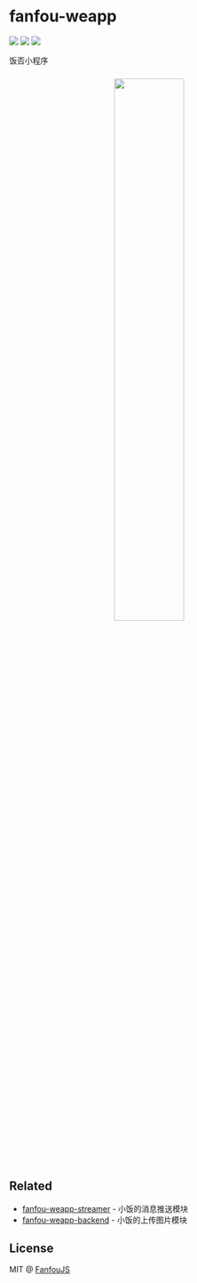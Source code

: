 # fanfou-weapp

[![](https://img.shields.io/travis/fanfoujs/fanfou-weapp/master.svg)](https://travis-ci.org/fanfoujs/fanfou-weapp)
[![](https://img.shields.io/github/license/fanfoujs/fanfou-weapp.svg)](https://github.com/fanfoujs/fanfou-weapp/blob/master/LICENSE)
[![](https://img.shields.io/badge/code_style-standard-brightgreen.svg)](https://standardjs.com)

饭否小程序

<h3 align="center"><img width="50%" height="50%" src="https://raw.githubusercontent.com/fanfoujs/fanfou-weapp/master/screenshot.png" /></h3>

## Related

- [fanfou-weapp-streamer](https://github.com/fanfoujs/fanfou-weapp-streamer) - 小饭的消息推送模块
- [fanfou-weapp-backend](https://github.com/fanfoujs/fanfou-weapp-backend) - 小饭的上传图片模块

## License

MIT @ [FanfouJS](https://github.com/fanfoujs)
